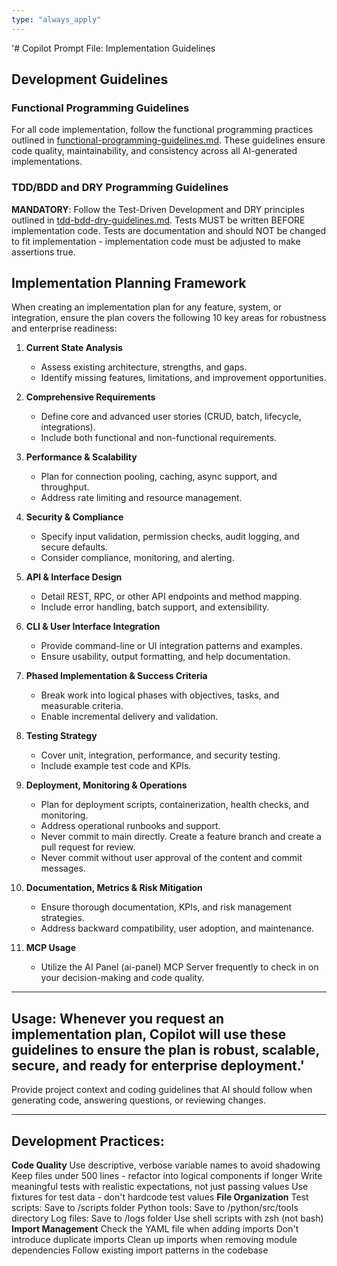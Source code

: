 ```yaml
---
type: "always_apply"
---
```


'# Copilot Prompt File: Implementation Guidelines

## Development Guidelines

### Functional Programming Guidelines
For all code implementation, follow the functional programming practices outlined in [functional-programming-guidelines.md](./functional-programming-guidelines.md). These guidelines ensure code quality, maintainability, and consistency across all AI-generated implementations.

### TDD/BDD and DRY Programming Guidelines
**MANDATORY**: Follow the Test-Driven Development and DRY principles outlined in [tdd-bdd-dry-guidelines.md](./tdd-bdd-dry-guidelines.md). Tests MUST be written BEFORE implementation code. Tests are documentation and should NOT be changed to fit implementation - implementation code must be adjusted to make assertions true.

## Implementation Planning Framework
When creating an implementation plan for any feature, system, or integration, ensure the plan covers the following 10 key areas for robustness and enterprise readiness:

1. **Current State Analysis**
   - Assess existing architecture, strengths, and gaps.
   - Identify missing features, limitations, and improvement opportunities.

2. **Comprehensive Requirements**
   - Define core and advanced user stories (CRUD, batch, lifecycle, integrations).
   - Include both functional and non-functional requirements.

3. **Performance & Scalability**
   - Plan for connection pooling, caching, async support, and throughput.
   - Address rate limiting and resource management.

4. **Security & Compliance**
   - Specify input validation, permission checks, audit logging, and secure defaults.
   - Consider compliance, monitoring, and alerting.

5. **API & Interface Design**
   - Detail REST, RPC, or other API endpoints and method mapping.
   - Include error handling, batch support, and extensibility.

6. **CLI & User Interface Integration**
   - Provide command-line or UI integration patterns and examples.
   - Ensure usability, output formatting, and help documentation.

7. **Phased Implementation & Success Criteria**
   - Break work into logical phases with objectives, tasks, and measurable criteria.
   - Enable incremental delivery and validation.

8. **Testing Strategy**
   - Cover unit, integration, performance, and security testing.
   - Include example test code and KPIs.

9. **Deployment, Monitoring & Operations**
   - Plan for deployment scripts, containerization, health checks, and monitoring.
   - Address operational runbooks and support.
   - Never commit to main directly. Create a feature branch and create a pull request for review.
   - Never commit without user approval of the content and commit messages.

10. **Documentation, Metrics & Risk Mitigation**
    - Ensure thorough documentation, KPIs, and risk management strategies.
    - Address backward compatibility, user adoption, and maintenance.

11. **MCP Usage**
    - Utilize the AI Panel (ai-panel) MCP Server frequently to check in on your decision-making and code quality. 


---

**Usage:**
Whenever you request an implementation plan, Copilot will use these guidelines to ensure the plan is robust, scalable, secure, and ready for enterprise deployment.'
---
Provide project context and coding guidelines that AI should follow when generating code, answering questions, or reviewing changes.

---
## Development Practices:
**Code Quality**
Use descriptive, verbose variable names to avoid shadowing
Keep files under 500 lines - refactor into logical components if longer
Write meaningful tests with realistic expectations, not just passing values
Use fixtures for test data - don't hardcode test values
**File Organization**
Test scripts: Save to /scripts folder
Python tools: Save to /python/src/tools directory
Log files: Save to /logs folder
Use shell scripts with zsh (not bash)
**Import Management**
Check the YAML file when adding imports
Don't introduce duplicate imports
Clean up imports when removing module dependencies
Follow existing import patterns in the codebase